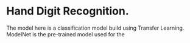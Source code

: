 Hand Digit Recognition.
=
The model here is a classification model build using Transfer Learning. ModelNet is the pre-trained model used for the 
